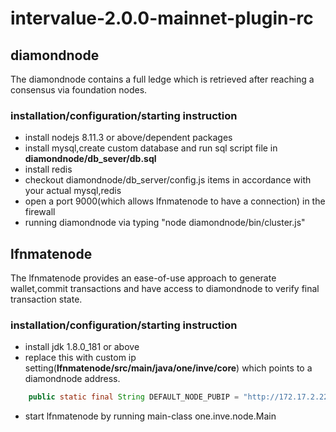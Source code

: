 
#  intervalue-2.0.0-mainnet-plugin-rc

## diamondnode
The diamondnode contains a full ledge which is retrieved after reaching a consensus via foundation nodes.

### installation/configuration/starting instruction
* install nodejs 8.11.3 or above/dependent packages
* install mysql,create custom database and run sql script file in **diamondnode/db_sever/db.sql**
* install redis
* checkout diamondnode/db_server/config.js items in accordance with your actual mysql,redis 
* open a port 9000(which allows lfnmatenode to have a connection) in the firewall
* running diamondnode via typing "node diamondnode/bin/cluster.js"



## lfnmatenode
The lfnmatenode provides an ease-of-use approach to generate wallet,commit transactions and have access to diamondnode to verify final transaction state.

### installation/configuration/starting instruction
* install jdk 1.8.0_181 or above
* replace this with custom ip setting(**lfnmatenode/src/main/java/one/inve/core**) which points to a diamondnode address.
```java
    public static final String DEFAULT_NODE_PUBIP = "http://172.17.2.222";
```
* start lfnmatenode by running main-class one.inve.node.Main
